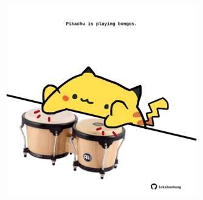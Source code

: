 <!-- built at 22/02/2021, 02:10:38 UTC -->
<p align="center">
  <img width="500" height="500" src="./ReadmeImage.svg">
</p>
